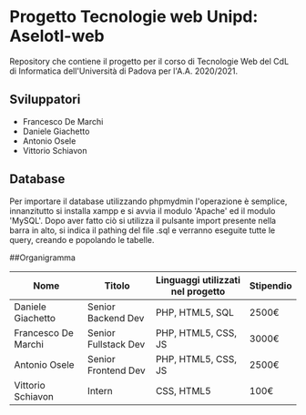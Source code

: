 # Progetto Tecnologie web Unipd: Aselotl-web

Repository che contiene il progetto per il corso di Tecnologie Web del CdL di Informatica dell'Università di Padova per l'A.A. 2020/2021.

## Sviluppatori

- Francesco De Marchi
- Daniele Giachetto
- Antonio Osele
- Vittorio Schiavon

## Database

Per importare il database utilizzando phpmydmin l'operazione è semplice, innanzitutto si installa xampp e si avvia il modulo 'Apache' ed il modulo 'MySQL'. Dopo aver fatto ciò si utilizza il pulsante import presente nella barra in alto, si indica il pathing del file .sql e verranno eseguite tutte le query, creando e popolando le tabelle.


##Organigramma

| Nome                | Titolo               | Linguaggi utilizzati nel progetto | Stipendio |
|---------------------|----------------------|-----------------------------------|-----------|
| Daniele Giachetto   | Senior Backend Dev   | PHP, HTML5, SQL                   | 2500€     |
| Francesco De Marchi | Senior Fullstack Dev | PHP, HTML5, CSS, JS               | 3000€     |
| Antonio Osele       | Senior Frontend Dev  | PHP, HTML5, CSS, JS               | 2500€     |
| Vittorio Schiavon   | Intern               | CSS, HTML5                        | 100€      |
